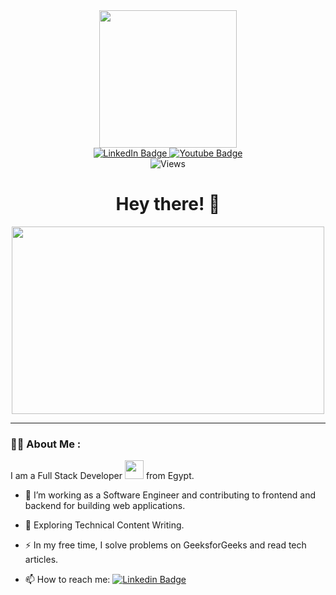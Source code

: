 <div id="header" align="center">
   
   <img src="https://media.giphy.com/media/WTjXuYA2y4o3UZly3W/giphy.gif" width="220"/>

   <div id="badges">
     <a href="https://www.linkedin.com/in/mohamed-khaled-a24122230/">
       <img src="https://img.shields.io/badge/LinkedIn-blue?style=for-the-badge&logo=linkedin&logoColor=white" alt="LinkedIn Badge"/>
     </a>
     <a href="https://www.youtube.com/channel/UC1Kd1Szs787ctOLNQGLtkYw">
       <img src="https://img.shields.io/badge/YouTube-red?style=for-the-badge&logo=youtube&logoColor=white" alt="Youtube Badge"/>
     </a>
   </div>
   
   <img src="https://komarev.com/ghpvc/?username=mhmd2520&style=for-the-badge&color=yellowgreen" alt="Views"/>
   
   # Hey there! 👋   
</div>



<div align="center">
  <img src="https://media.giphy.com/media/YSqfSiVCSrF5vpXR8J/giphy-downsized-large.gif" width="500" height="300"/>
</div>

---

### :man_technologist: About Me :
I am a Full Stack Developer <img src="https://media.giphy.com/media/ZVik7pBtu9dNS/giphy.gif" width="30"> from Egypt.

- :telescope: I’m working as a Software Engineer and contributing to frontend and backend for building web applications.

- :seedling: Exploring Technical Content Writing.

- :zap: In my free time, I solve problems on GeeksforGeeks and read tech articles.

- :mailbox: How to reach me: [![Linkedin Badge](https://img.shields.io/badge/Gmail-white?style=plastic&logo=gmail&logoColor=red)](mailto:mohammed555khaled@gmail.com)
